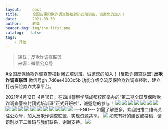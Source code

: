 ```yaml
---
layout:     post
title:      全国反保险欺诈调查警校封闭式培训班，诚邀您的加入！
date:       2021-03-30
author:     转载
header-img: img/the-first.png
catalog:   false
tags:
    - 其他
---
```


<blockquote><p>转载：反欺诈调查联盟<br>
来源：微信公众号</p></blockquote>

#全国反保险欺诈调查警校封闭式培训班，诚邀您的加入！
[反欺诈调查联盟]
**反欺诈调查联盟**
微信号gh_7d6ee4003c5b
功能介绍交流反保险欺诈调查经验，建立打击保险欺诈共享平台。

2021年4月12日-4月16日，在四川警察学院成都校区举办的“第二期全国反保险欺诈调查警校封闭式培训班”正式开班啦”，诚邀您的参与！
![]({{site.baseurl}}/postimg/L6usUGPiatBRl3slzEn7qZvaanFgXSbBwymKalFDITrxdXKR4K5siaQ16iaibSNFdlanWTIAM9icmhtBg9ic2XYGJOYQ.png)
![]({{site.baseurl}}/postimg/L6usUGPiatBRl3slzEn7qZvaanFgXSbBwK8iciaibRVRNR4uEIY1H4dqG1Im1qQ9jgGiajYXTH3gWU1qbPvSfRqxsyg.png)
![]({{site.baseurl}}/postimg/L6usUGPiatBRl3slzEn7qZvaanFgXSbBwI7gQtAE6sW3tsicUUkgzj0TW5W5KZU5FIZNlCrtE2K3a8R2gF1yhia6Q.png)
![]({{site.baseurl}}/postimg/L6usUGPiatBRl3slzEn7qZvaanFgXSbBweeOaicVLGh5AiaDfbJ9vkUWicldk5IDia4K4T3icDaibUHdibmezC5jkmOMvA.png)
![]({{site.baseurl}}/postimg/L6usUGPiatBRl3slzEn7qZvaanFgXSbBwEq9nc2mvDMvCP8ffcBGysSdYrwdJ8GStibZEXZhl2ianA5Azh5DS311w.png)
![]({{site.baseurl}}/postimg/L6usUGPiatBRl3slzEn7qZvaanFgXSbBwhc1qQiaYzz6A6cWYITFNXKIsibQEpy6EGwqAtgsvqeX0ZMjBiaicNGnDZA.png)
![]({{site.baseurl}}/postimg/L6usUGPiatBRl3slzEn7qZvaanFgXSbBw6M2dgU9sVA7Beg43Aa0kib2RsT1hicsIEfTqqia0O9jepTzrhCV3mveMQ.png)
![]({{site.baseurl}}/postimg/L6usUGPiatBRl3slzEn7qZvaanFgXSbBwaPE1aRia0Xr4BlMZicgrUesXHLA7A1tUdhTuEzF7qibzDh13lLHYJRAsA.png)
![]({{site.baseurl}}/postimg/L6usUGPiatBRl3slzEn7qZvaanFgXSbBwXmHVyTlgCKrDdbzJfVC6r9Nb61IGlrPGwwYDBHL11rQicQl85eHOtbA.png)
![]({{site.baseurl}}/postimg/L6usUGPiatBRl3slzEn7qZvaanFgXSbBwjX74HpOQdlHDVHLOxPoibSQa6xXxibwdWaKHK6Zcx6RcubXP1Iz6YbZA.png)
![]({{site.baseurl}}/postimg/L6usUGPiatBRl3slzEn7qZvaanFgXSbBwVWSDLicqibUooBia11uZUdCzNYp9xHiaTiatNXoqgVDicOVMBEbsjKMmqhWg.png)
![]({{site.baseurl}}/postimg/L6usUGPiatBRl3slzEn7qZvaanFgXSbBwkvicTjtPJJSA5picIrib6t7pFnABOQJBecqhdpDorzkAicyGOb8wByArqQ.png)
![]({{site.baseurl}}/postimg/L6usUGPiatBRl3slzEn7qZvaanFgXSbBwqUWEwebsUIkyoAC00hwBbCIXm06ugfrKNj1IpPJBM3FqKHicsBkFh4w.png)
![]({{site.baseurl}}/postimg/L6usUGPiatBRl3slzEn7qZvaanFgXSbBwibJEjTeEZjxV8pMz6AeiaYcIXlcicciax4zfso9PCzxbiaZUPZ4htrpV8QA.png)
![]({{site.baseurl}}/postimg/L6usUGPiatBRl3slzEn7qZvaanFgXSbBwFS6fia2gg5aVcQ6uE575134QSB4c7dKAk46RdlorKJ8eFcaQZLE2BEQ.png)
![]({{site.baseurl}}/postimg/L6usUGPiatBRl3slzEn7qZvaanFgXSbBw76nCZ9b5KWtRS1Fp4eh8sLdyVcESOup5jVBjp57thRz4YCT3Dicl31g.png)
![]({{site.baseurl}}/postimg/L6usUGPiatBSs5Yxdp5NU9dpdqWanE7Mq7XpTo0mwlia1gia9NNFGTRYKdpVvrK2KgpAPictg52F8U9sicXI1jQ1dzA.jpeg)
![]({{site.baseurl}}/postimg/L6usUGPiatBRHiaTnBLKdskSP3wYDcZtJf2f60h3UdpFM6GSwK7CCH2tbN5oylMEt626eF9adsGd1vhInpcsALqA.png)
\---END---
如需了解更多，欢迎扫描二维码关注公众号，加入反欺诈调查联盟，实现资源共享。
![]({{site.baseurl}}/postimg/L6usUGPiatBSs5Yxdp5NU9dpdqWanE7MqCqBlT3XLvPJX3Gf5uyzzsibZ3VPBdLY8ianrrF0435iblVibnnsnhQtsrA.png)
如您有好的建议或投稿，请识别以下二维码与我们联系，谢谢支持。
![]({{site.baseurl}}/postimg/L6usUGPiatBSs5Yxdp5NU9dpdqWanE7MqYb9n6jCLpxmhRibvYPhBANA3vIEcXaJUFdicjQialft2McicOcAlMC1W0g.png)
